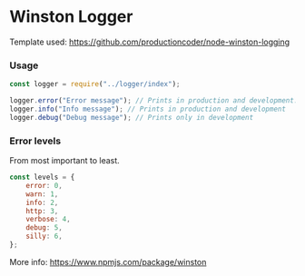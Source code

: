 # Winston Logger

Template used: https://github.com/productioncoder/node-winston-logging

### Usage

```javascript
const logger = require("../logger/index");

logger.error("Error message"); // Prints in production and development. Behaviour can be changed in index.js
logger.info("Info message"); // Prints in production and development
logger.debug("Debug message"); // Prints only in development
```

### Error levels

From most important to least.

```javascript
const levels = {
	error: 0,
	warn: 1,
	info: 2,
	http: 3,
	verbose: 4,
	debug: 5,
	silly: 6,
};
```

More info: https://www.npmjs.com/package/winston
